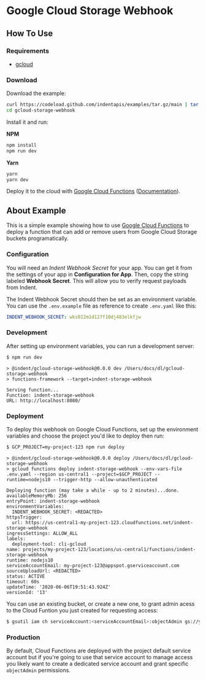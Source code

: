 # Google Cloud Storage Webhook

## How To Use

### Requirements

- [gcloud](https://cloud.google.com/sdk/gcloud)

### Download

Download the example:

```bash
curl https://codeload.github.com/indentapis/examples/tar.gz/main | tar -xz --strip=3 examples-main/webhooks/gcloud-storage-webhook
cd gcloud-storage-webhook
```

Install it and run:

**NPM**

```bash
npm install
npm run dev
```

**Yarn**

```bash
yarn
yarn dev
```

Deploy it to the cloud with [Google Cloud Functions](https://cloud.google.com/functions) ([Documentation](https://cloud.google.com/functions/docs)).

## About Example

This is a simple example showing how to use [Google Cloud Functions](https://cloud.google.com/functions) to deploy a function that can add or remove users from Google Cloud Storage buckets programatically.

### Configuration

You will need an _Indent Webhook Secret_ for your app. You can get it from the settings of your app in **Configuration for App**. Then, copy the string labeled **Webhook Secret**. This will allow you to verify request payloads from Indent.

The Indent Webhook Secret should then be set as an environment variable. You can use the `.env.example` file as reference to create `.env.yaml` like this:

```yaml
INDENT_WEBHOOK_SECRET: wks012m1d127f10dj483elkfjw
```

### Development

After setting up environment variables, you can run a development server:

```bash
$ npm run dev
```

```
> @indent/gcloud-storage-webhook@0.0.0 dev /Users/docs/dl/gcloud-storage-webhook
> functions-framework --target=indent-storage-webhook

Serving function...
Function: indent-storage-webhook
URL: http://localhost:8080/
```

### Deployment

To deploy this webhook on Google Cloud Functions, set up the environment variables and choose the project you'd like to deploy then run:

```bash
$ GCP_PROJECT=my-project-123 npm run deploy
```

```
> @indent/gcloud-storage-webhook@0.0.0 deploy /Users/docs/dl/gcloud-storage-webhook
> gcloud functions deploy indent-storage-webhook --env-vars-file .env.yaml --region us-central1 --project=$GCP_PROJECT --runtime=nodejs10 --trigger-http --allow-unauthenticated

Deploying function (may take a while - up to 2 minutes)...done.
availableMemoryMb: 256
entryPoint: indent-storage-webhook
environmentVariables:
  INDENT_WEBHOOK_SECRET: <REDACTED>
httpsTrigger:
  url: https://us-central1-my-project-123.cloudfunctions.net/indent-storage-webhook
ingressSettings: ALLOW_ALL
labels:
  deployment-tool: cli-gcloud
name: projects/my-project-123/locations/us-central1/functions/indent-storage-webhook
runtime: nodejs10
serviceAccountEmail: my-project-123@appspot.gserviceaccount.com
sourceUploadUrl: <REDACTED>
status: ACTIVE
timeout: 60s
updateTime: '2020-06-06T19:51:43.924Z'
versionId: '13'
```

You can use an existing bucket, or create a new one, to grant admin acess to the Cloud Funtion you just created for requesting access:

```bash
$ gsutil iam ch serviceAccount:<serviceAccountEmail>:objectAdmin gs://your-bucket-example
```

### Production

By default, Cloud Functions are deployed with the project default service account but if you're going to use that service account to manage access you likely want to create a dedicated service account and grant specific `objectAdmin` permissions.
